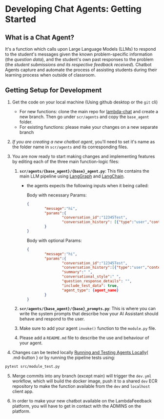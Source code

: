 # Developing Chat Agents: Getting Started 
## What is a Chat Agent?
It's a function which calls upon Large Language Models (LLMs) to respond to the student's messages given the known problem-specific information (the *question data*), and the student's own past responses to the problem (the *student submissions and its respective feedback received*). Chatbot Agents capture and automate the process of assisting students during their learning process when outside of classroom.

## Getting Setup for Development

1. Get the code on your local machine (Using github desktop or the `git` cli)
	- For new functions: clone the main repo for [lambda-chat](https://github.com/lambda-feedback/lambda-chat) and create a new branch. Then go under `scr/agents` and copy the `base_agent` folder.
	- For existing functions: please make your changes on a new separate branch 
2. *If you are creating a new chatbot agent*, you'll need to set it's name as the folder name in `scr/agents` and its corresponding files.
3. You are now ready to start making changes and implementing features by editing each of the three main function-logic files:
	1. **`scr/agents/{base_agent}/{base}_agent.py`**: This file contains the main LLM pipeline using [LangGraph](https://langchain-ai.github.io/langgraph/) and [LangChain](https://python.langchain.com/docs/introduction/). 
	
		- the agents expects the following inputs when it being called:

			Body with necessary Params:

			```JSON
			{
					"message":"hi",
					"params":{
							"conversation_id":"12345Test",
							"conversation_history": [{"type":"user","content":"hi"}]
					}
			}
			```

			Body with optional Params:
			```JSON
			{
					"message":"hi",
					"params":{
							"conversation_id":"12345Test",
							"conversation_history":[{"type":"user","content":"hi"}],
							"summary":" ",
							"conversational_style":" ",
							"question_response_details": "",
							"include_test_data": true,
							"agent_type": {agent_name}
					}
			}
			```

	2. **`scr/agents/{base_agent}/{base}_prompts.py`**: This is where you can write the system prompts that describe how your AI Assistant should behave and respond to the user.

	3. Make sure to add your agent `invoke()` function to the `module.py` file.
	
	4. Please add a `README.md` file to describe the use and behaviour of your agent.

4. Changes can be tested locally 
[Running and Testing Agents Locally](local.md){ .md-button } or by running the pipeline tests using:
```bash
pytest src/module_test.py
```

5. Merge commits into any branch (except main) will trigger the `dev.yml` workflow, which will build the docker image, push it to a shared `dev` ECR repository to make the function available from the `dev` and `localhost` client app.

6. In order to make your new chatbot available on the LambdaFeedback platform, you will have to get in contact with the ADMINS on the platform.